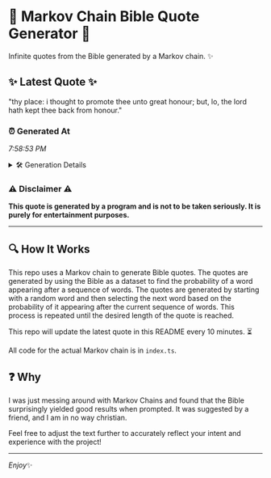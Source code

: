# 📖 Markov Chain Bible Quote Generator 📖

Infinite quotes from the Bible generated by a Markov chain. ✨

## ✨ Latest Quote ✨
"thy place: i thought to promote thee unto great honour; but, lo, the lord hath kept thee back from honour."

### ⏰ Generated At
*7:58:53 PM*

<details>
    <summary>🛠️ Generation Details</summary>
    <p>
        <strong>🌱 Seed:</strong> thy<br>
        <strong>🔄 Iterations:</strong> 19<br>
        <strong>📜 Context History:</strong><br>[ thy ]: place:<br>[ thy, place: ]: i<br>[ thy, place:, i ]: thought<br>[ thy, place:, i, thought ]: to<br>[ thy, place:, i, thought, to ]: promote<br>[ thy, place:, i, thought, to, promote ]: thee<br>[ place:, i, thought, to, promote, thee ]: unto<br>[ i, thought, to, promote, thee, unto ]: great<br>[ thought, to, promote, thee, unto, great ]: honour;<br>[ to, promote, thee, unto, great, honour; ]: but,<br>[ promote, thee, unto, great, honour;, but, ]: lo,<br>[ thee, unto, great, honour;, but,, lo, ]: the<br>[ unto, great, honour;, but,, lo,, the ]: lord<br>[ great, honour;, but,, lo,, the, lord ]: hath<br>[ honour;, but,, lo,, the, lord, hath ]: kept<br>[ but,, lo,, the, lord, hath, kept ]: thee<br>[ lo,, the, lord, hath, kept, thee ]: back<br>[ the, lord, hath, kept, thee, back ]: from<br>[ lord, hath, kept, thee, back, from ]: honour.<br>
    </p>
</details>

### ⚠️ Disclaimer ⚠️
**This quote is generated by a program and is not to be taken seriously. It is purely for entertainment purposes.**

---

## 🔍 How It Works

This repo uses a Markov chain to generate Bible quotes. The quotes are generated by using the Bible as a dataset to find the probability of a word appearing after a sequence of words. The quotes are generated by starting with a random word and then selecting the next word based on the probability of it appearing after the current sequence of words. This process is repeated until the desired length of the quote is reached.

This repo will update the latest quote in this README every 10 minutes. ⏳

All code for the actual Markov chain is in `index.ts`.

## ❓ Why

I was just messing around with Markov Chains and found that the Bible surprisingly yielded good results when prompted. 
It was suggested by a friend, and I am in no way christian.

Feel free to adjust the text further to accurately reflect your intent and experience with the project!

---

*Enjoy*✨
